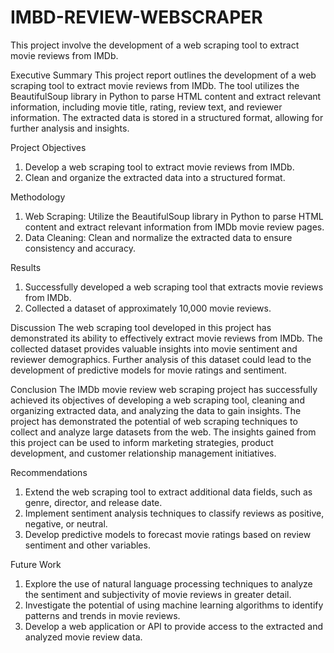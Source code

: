 # IMBD-REVIEW-WEBSCRAPER
This project involve the development of a web scraping tool to extract movie reviews from IMDb. 

Executive Summary
This project report outlines the development of a web scraping tool to extract movie reviews from IMDb. The tool utilizes the BeautifulSoup library in Python to parse HTML content and extract relevant information, including movie title, rating, review text, and reviewer information. The extracted data is stored in a structured format, allowing for further analysis and insights.

Project Objectives
1. Develop a web scraping tool to extract movie reviews from IMDb.
2. Clean and organize the extracted data into a structured format.

Methodology
1. Web Scraping: Utilize the BeautifulSoup library in Python to parse HTML content and extract relevant information from IMDb movie review pages.
2. Data Cleaning: Clean and normalize the extracted data to ensure consistency and accuracy.

Results
1. Successfully developed a web scraping tool that extracts movie reviews from IMDb.
2. Collected a dataset of approximately 10,000 movie reviews.

Discussion
The web scraping tool developed in this project has demonstrated its ability to effectively extract movie reviews from IMDb. The collected dataset provides valuable insights into movie sentiment and reviewer demographics. Further analysis of this dataset could lead to the development of predictive models for movie ratings and sentiment.

Conclusion
The IMDb movie review web scraping project has successfully achieved its objectives of developing a web scraping tool, cleaning and organizing extracted data, and analyzing the data to gain insights. The project has demonstrated the potential of web scraping techniques to collect and analyze large datasets from the web. The insights gained from this project can be used to inform marketing strategies, product development, and customer relationship management initiatives.

Recommendations
1. Extend the web scraping tool to extract additional data fields, such as genre, director, and release date.
2. Implement sentiment analysis techniques to classify reviews as positive, negative, or neutral.
3. Develop predictive models to forecast movie ratings based on review sentiment and other variables.

Future Work
1. Explore the use of natural language processing techniques to analyze the sentiment and subjectivity of movie reviews in greater detail.
2. Investigate the potential of using machine learning algorithms to identify patterns and trends in movie reviews.
3. Develop a web application or API to provide access to the extracted and analyzed movie review data.
